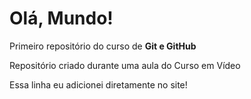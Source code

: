 # Olá, Mundo!
 Primeiro repositório do curso de **Git e GitHub**

 Repositório criado durante uma aula do Curso em Vídeo
 
 Essa linha eu adicionei diretamente no site!
